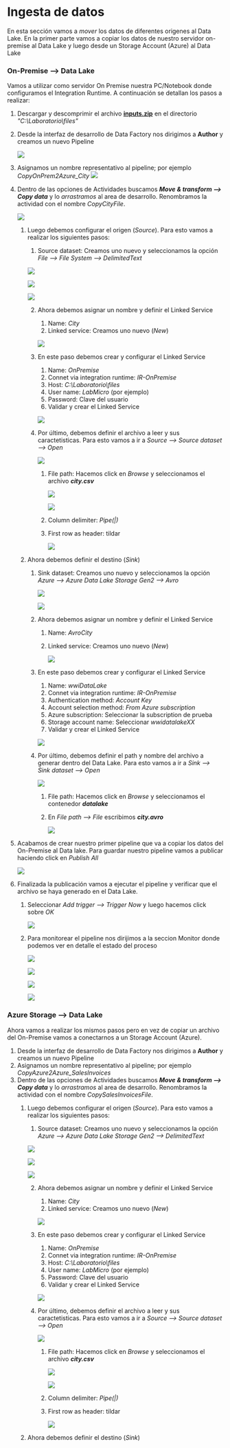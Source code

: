 # Ingesta de datos

En esta sección vamos a _mover_ los datos de diferentes origenes al Data Lake. En la primer parte vamos a copiar los datos de nuestro servidor on-premise al Data Lake y luego desde un Storage Account (Azure) al Data Lake 

### On-Premise --> Data Lake
Vamos a utilizar como servidor On Premise nuestra PC/Notebook donde configuramos el Integration Runtime. A continuación se detallan los pasos a realizar:

1. Descargar y descomprimir el archivo [**inputs.zip**](./files/inputs.zip) en el directorio _"C:\Laboratorio\files"_
2. Desde la interfaz de desarrollo de Data Factory nos dirigimos a **Author** y creamos un nuevo Pipeline
	
	<img src="images/Pipeline_city_01.png"/><br/>
	        
3. Asignamos un nombre representativo al pipeline; por ejemplo _CopyOnPrem2Azure_City_
	<img src="images/Pipeline_city_02.png"/><br/>

4. Dentro de las opciones de Actividades buscamos **_Move & transform --> Copy data_** y lo _arrastramos_ al area de desarrollo. Renombramos la actividad con el nombre _CopyCityFile_.
	
	<img src="images/Pipeline_city_03.png"/><br/>
	
    1. Luego debemos configurar el origen (_Source_). Para esto vamos a realizar los siguientes pasos:
		1. Source dataset: Creamos uno nuevo y seleccionamos la opción _File --> File System --> DelimitedText_
	
		<img src="images/Pipeline_city_04.png"/><br/>
		
		<img src="images/Pipeline_city_05.png"/><br/>
		
		<img src="images/Pipeline_city_06.png"/><br/>
		
		2. Ahora debemos asignar un nombre y definir el Linked Service
			1. Name: _City_
			2. Linked service: Creamos uno nuevo (_New_)
	
			<img src="images/Pipeline_city_07.png"/><br/>
			
		3. En este paso debemos crear y configurar el Linked Service
			1. Name: _OnPremise_
			2. Connet via integration runtime: _IR-OnPremise_
			3. Host: _C:\Laboratorio\files_
			4. User name: _LabMicro_ (por ejemplo)
			5. Password: Clave del usuario
			6. Validar y crear el Linked Service
		
			<img src="images/Pipeline_city_08.png"/><br/>
		
		4. Por último, debemos definir el archivo a leer y sus caractetisticas. Para esto vamos a ir a _Source --> Source dataset --> Open_
		
			<img src="images/Pipeline_city_09.png"/><br/>
			
			1. File path: Hacemos click en _Browse_ y seleccionamos el archivo **_city.csv_**
				
				<img src="images/Pipeline_city_10.png"/><br/>
				
				<img src="images/Pipeline_city_11.png"/><br/>
			
			2. Column delimiter: _Pipe(|)_
			3. First row as header: tildar
			
				<img src="images/Pipeline_city_12.png"/><br/>
				
    2. Ahora debemos definir el destino (_Sink_)
		1. Sink dataset: Creamos uno nuevo y seleccionamos la opción _Azure --> Azure Data Lake Storage Gen2 --> Avro_
			
			<img src="images/Pipeline_city_13.png"/><br/>
			
			<img src="images/Pipeline_city_14.png"/><br/>
		
		2. Ahora debemos asignar un nombre y definir el Linked Service
			1. Name: _AvroCity_
			2. Linked service: Creamos uno nuevo (_New_)
	
				<img src="images/Pipeline_city_15.png"/><br/>
				
		3. En este paso debemos crear y configurar el Linked Service
			1. Name: _wwiDataLake_
			2. Connet via integration runtime: _IR-OnPremise_
			3. Authentication method: _Account Key_
			4. Account selection method: _From Azure subscription_
			5. Azure subscription: Seleccionar la subscription de prueba
			6. Storage account name: Seleccionar _wwidatalakeXX_
			7. Validar y crear el Linked Service
			
			<img src="images/Pipeline_city_16.png"/><br/>
		
		4. Por último, debemos definir el path y nombre del archivo a generar dentro del Data Lake. Para esto vamos a ir a _Sink --> Sink dataset --> Open_
		
			<img src="images/Pipeline_city_17.png"/><br/>
			
			1. File path: Hacemos click en _Browse_ y seleccionamos el contenedor **_datalake_**
			2. En _File path --> File_ escribimos **_city.avro_**
			
				<img src="images/Pipeline_city_18.png"/><br/>
			
5. Acabamos de crear nuestro primer pipeline que va a copiar los datos del On-Premise al Data lake. Para guardar nuestro pipeline vamos a publicar haciendo click en _Publish All_

	<img src="images/Pipeline_city_19.png"/><br/>

6. Finalizada la publicación vamos a ejecutar el pipeline y verificar que el archivo se haya generado en el Data Lake.
	1. Seleccionar _Add trigger --> Trigger Now_ y luego hacemos click sobre _OK_
		
		<img src="images/Pipeline_city_20.png"/><br/>
		
	2. Para monitorear el pipeline nos dirijimos a la seccion Monitor donde podemos ver en detalle el estado del proceso
			
		<img src="images/Pipeline_city_21.png"/><br/>
		
		<img src="images/Pipeline_city_22.png"/><br/>
		
		<img src="images/Pipeline_city_23.png"/><br/>
		
		<img src="images/Pipeline_city_24.png"/><br/>
		
### Azure Storage --> Data Lake
Ahora vamos a realizar los mismos pasos pero en vez de copiar un archivo del On-Premise vamos a conectarnos a un Storage Account (Azure). 

1. Desde la interfaz de desarrollo de Data Factory nos dirigimos a **Author** y creamos un nuevo Pipeline
2. Asignamos un nombre representativo al pipeline; por ejemplo _CopyAzure2Azure_SalesInvoices_
3. Dentro de las opciones de Actividades buscamos **_Move & transform --> Copy data_** y lo _arrastramos_ al area de desarrollo. Renombramos la actividad con el nombre _CopySalesInvoicesFile_.
	1. Luego debemos configurar el origen (_Source_). Para esto vamos a realizar los siguientes pasos:
		1. Source dataset: Creamos uno nuevo y seleccionamos la opción _Azure --> Azure Data Lake Storage Gen2 --> DelimitedText_
	
		<img src="images/Pipeline_city_04.png"/><br/>
		
		<img src="images/Pipeline_city_05.png"/><br/>
		
		<img src="images/Pipeline_city_06.png"/><br/>
		
		2. Ahora debemos asignar un nombre y definir el Linked Service
			1. Name: _City_
			2. Linked service: Creamos uno nuevo (_New_)
	
			<img src="images/Pipeline_city_07.png"/><br/>
			
		3. En este paso debemos crear y configurar el Linked Service
			1. Name: _OnPremise_
			2. Connet via integration runtime: _IR-OnPremise_
			3. Host: _C:\Laboratorio\files_
			4. User name: _LabMicro_ (por ejemplo)
			5. Password: Clave del usuario
			6. Validar y crear el Linked Service
		
			<img src="images/Pipeline_city_08.png"/><br/>
		
		4. Por último, debemos definir el archivo a leer y sus caractetisticas. Para esto vamos a ir a _Source --> Source dataset --> Open_
		
			<img src="images/Pipeline_city_09.png"/><br/>
			
			1. File path: Hacemos click en _Browse_ y seleccionamos el archivo **_city.csv_**
				
				<img src="images/Pipeline_city_10.png"/><br/>
				
				<img src="images/Pipeline_city_11.png"/><br/>
			
			2. Column delimiter: _Pipe(|)_
			3. First row as header: tildar
			
				<img src="images/Pipeline_city_12.png"/><br/>
				
    2. Ahora debemos definir el destino (_Sink_)